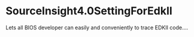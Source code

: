 # SourceInsight4.0SettingForEdkII
Lets all BIOS developer can easily and conveniently to trace EDKII code....
